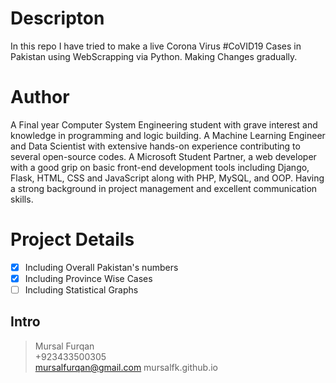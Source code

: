 # Descripton
In this repo I have tried to make a live Corona Virus #CoVID19 Cases in Pakistan using WebScrapping via Python. Making Changes gradually.
# Author
A Final year Computer System Engineering student with grave interest and knowledge in programming and logic building. A Machine Learning Engineer and Data Scientist with extensive hands-on experience contributing to several open-source codes. A Microsoft Student Partner, a web developer with a good grip on basic front-end development tools including Django, Flask, HTML, CSS and JavaScript along with PHP, MySQL, and OOP. Having a strong background in project management and excellent communication skills.

# Project Details
- [x] Including Overall Pakistan's numbers
- [x] Including Province Wise Cases
- [ ] Including Statistical Graphs

## Intro
> Mursal Furqan  <br />
> +923433500305  <br />
> mursalfurqan@gmail.com
> mursalfk.github.io

